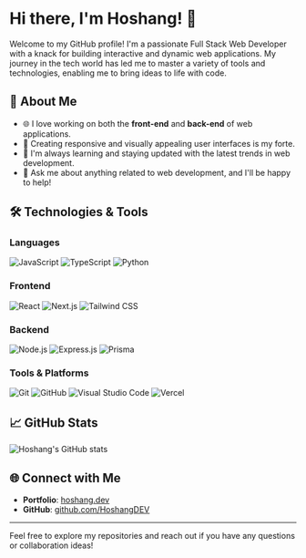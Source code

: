 # Hi there, I'm Hoshang! 👋

Welcome to my GitHub profile! I'm a passionate Full Stack Web Developer with a knack for building interactive and dynamic web applications. My journey in the tech world has led me to master a variety of tools and technologies, enabling me to bring ideas to life with code.

## 🚀 About Me

- 🌐 I love working on both the **front-end** and **back-end** of web applications.
- 🎨 Creating responsive and visually appealing user interfaces is my forte.
- 🌱 I'm always learning and staying updated with the latest trends in web development.
- 💬 Ask me about anything related to web development, and I'll be happy to help!

## 🛠️ Technologies & Tools

### Languages

![JavaScript](https://img.shields.io/badge/JavaScript-F7DF1E?style=flat-square&logo=javascript&logoColor=black)
![TypeScript](https://img.shields.io/badge/TypeScript-007ACC?style=flat-square&logo=typescript&logoColor=white)
![Python](https://img.shields.io/badge/Python-3776AB?style=flat-square&logo=python&logoColor=white)

### Frontend

![React](https://img.shields.io/badge/React-20232A?style=flat-square&logo=react&logoColor=61DAFB)
![Next.js](https://img.shields.io/badge/Next.js-000000?style=flat-square&logo=nextdotjs&logoColor=white)
![Tailwind CSS](https://img.shields.io/badge/Tailwind_CSS-38B2AC?style=flat-square&logo=tailwind-css&logoColor=white)

### Backend

![Node.js](https://img.shields.io/badge/Node.js-339933?style=flat-square&logo=nodedotjs&logoColor=white)
![Express.js](https://img.shields.io/badge/Express.js-000000?style=flat-square&logo=express&logoColor=white)
![Prisma](https://img.shields.io/badge/Prisma-2D3748?style=flat-square&logo=prisma&logoColor=white)

### Tools & Platforms

![Git](https://img.shields.io/badge/Git-F05032?style=flat-square&logo=git&logoColor=white)
![GitHub](https://img.shields.io/badge/GitHub-181717?style=flat-square&logo=github&logoColor=white)
![Visual Studio Code](https://img.shields.io/badge/VS_Code-0078d7?style=flat-square&logo=visual%20studio%20code&logoColor=white)
![Vercel](https://img.shields.io/badge/Vercel-000000?style=flat-square&logo=vercel&logoColor=white)

## 📈 GitHub Stats

![Hoshang's GitHub stats](https://github-readme-stats.vercel.app/api?username=HoshangDEV&show_icons=true&theme=radical)

## 🌐 Connect with Me

- **Portfolio**: [hoshang.dev](https://hoshang.dev)
- **GitHub**: [github.com/HoshangDEV](https://github.com/HoshangDEV)

---

Feel free to explore my repositories and reach out if you have any questions or collaboration ideas!
